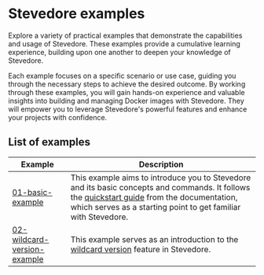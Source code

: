 # Stevedore examples

Explore a variety of practical examples that demonstrate the capabilities and usage of Stevedore. These examples provide a cumulative learning experience, building upon one another to deepen your knowledge of Stevedore. 

Each example focuses on a specific scenario or use case, guiding you through the necessary steps to achieve the desired outcome. By working through these examples, you will gain hands-on experience and valuable insights into building and managing Docker images with Stevedore. They will empower you to leverage Stevedore's powerful features and enhance your projects with confidence.

## List of examples
| Example | Description |
|---|---|
| [01-basic-example](https://github.com/gostevedore/stevedore/tree/main/examples/01-basic-example) | This example aims to introduce you to Stevedore and its basic concepts and commands. It follows the [quickstart guide](https://gostevedore.github.io/docs/getting-started/quickstart/) from the documentation, which serves as a starting point to get familiar with Stevedore. |
| [02-wildcard-version-example](https://github.com/gostevedore/stevedore/tree/main/examples/02-wildcard-version-example) | This example serves as an introduction to the [wildcard version](https://gostevedore.github.io/docs/getting-started/concepts/#wildcard-version) feature in Stevedore. |